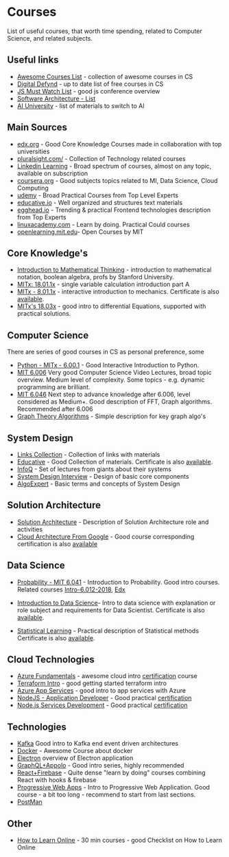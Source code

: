 # Courses
List of useful courses, that worth time spending, related to Computer Science,
and related subjects.

## Useful links
* [Awesome Courses List](https://github.com/prakhar1989/awesome-courses) - collection of awesome courses in CS
* [Digital Defynd](https://digitaldefynd.com/) - up to date list of free courses in CS
* [JS Must Watch List](https://github.com/bolshchikov/js-must-watch) - good js conference overview
* [Software Architecture - List](https://medium.com/javarevisited/top-5-courses-to-learn-software-architecture-in-2020-best-of-lot-5d34ebc52e9)
* [AI University](http://lukstafi.blogspot.com/p/ai-university.html) - list of materials to switch to AI

## Main Sources
* [edx.org](https://www.edx.org/) - Good Core Knowledge Courses made in collaboration with top universities
* [pluralsight.com/](https://pluralsight.com/) - Collection of Technology related courses
* [Linkedin Learning](https://www.linkedin.com/learning/) - Broad spectrum of courses, almost on any topic, available on subscription
* [coursera.org](https://www.coursera.org/) - Good subjects topics related to MI, Data Science, Cloud Computing
* [udemy](https://www.udemy.com/) - Broad Practical Courses from Top Level Experts
* [educative.io](https://www.educative.io/) - Well organized and structures text materials
* [egghead.io](https://egghead.io/) - Trending & practical Frontend technologies description from Top Experts
* [linuxacademy.com](https://linuxacademy.com/) - Learn by doing. Practical Could courses
* [openlearning.mit.edu](https://openlearning.mit.edu/courses-programs/open-learning-library)- Open Courses by MIT

## Core Knowledge's 
* [Introduction to Mathematical Thinking](https://www.coursera.org/learn/mathematical-thinking) - introduction to mathematical notation, boolean algebra, profs by Stanford University. 
* [MITx: 18.01.1x](https://courses.edx.org/courses/course-v1:MITx+18.01.1x+2T2020/course/) - single variable calculation introduction part A
* [MITx - 8.01.1x](https://courses.edx.org/courses/course-v1:MITx+8.01.1x+2T2020a/course/) - interactive introduction to mechanics. Certificate is also [available](https://courses.edx.org/certificates/a05038f64a47417d8856ba7ece504103).
* [MITx's 18.03x](https://www.edx.org/course/introduction-to-differential-equations-2) - good intro to differential Equations, supported with practical solutions. 


## Computer Science
There are series of good courses in CS as personal preference, some

* [Python - MITx - 6.00.1](https://courses.edx.org/courses/course-v1:MITx+6.00.1x+2T2020/course/) - Good Interactive Introduction to Python.
* [MIT 6.006](https://ocw.mit.edu/courses/electrical-engineering-and-computer-science/6-006-introduction-to-algorithms-fall-2011/lecture-videos/)
Very good Computer Science Video Lectures, broad topic overview. Medium level of complexity. Some topics - e.g. dynamic programming are brilliant.
* [MIT 6.046](https://ocw.mit.edu/courses/electrical-engineering-and-computer-science/6-046j-design-and-analysis-of-algorithms-spring-2015/lecture-videos/)
Next step to advance knowledge after 6.006, level considered as Medium+. Good description of FFT, Graph algorithms. Recommended after 6.006
* [Graph Theory Algorithms](https://www.udemy.com/course/graph-theory-algorithms/) - Simple description for key graph algo's 

## System Design 
* [Links Collection](https://github.com/checkcheckzz/system-design-interview) - Collection of links with materials
* [Educative](https://www.educative.io/path/scalability-system-design) - Good Collection of materials.  Certificate is also [available](https://www.educative.io/verify-certificate/Y6GKZ1ijjA7Q8O3M7IwO213qPY8KuJ).
* [InfoQ](https://www.youtube.com/channel/UCkQX1tChV7Z7l1LFF4L9j_g) - Set of lectures from giants about their systems
* [System Design Interview](https://www.youtube.com/channel/UC9vLsnF6QPYuH51njmIooCQ) - Design of basic core components
* [AlgoExpert](https://www.algoexpert.io/systems/fundamentals) - Basic terms and concepts of System Design


## Solution Architecture
* [Solution Architecture](https://www.udemy.com/course/the-complete-guide-to-becoming-a-software-architect/learn/lecture/14250506?start=14#overview) - Description of Solution Architecture role and activities 
* [Cloud Architecture From Google](https://www.coursera.org/learn/gcp-fundamentals/home/welcome) - Good course corresponding certification is also [available](https://www.credential.net/3e4eb8e0-25d2-43d8-bc92-bd37129b1c9a?key=595a768bf58974a92c4462a33bfcffcb424f0f92d672bc5f8d66bf66d0e00bc9)


## Data Science
* [Probability - MIT 6.041](https://ocw.mit.edu/courses/electrical-engineering-and-computer-science/6-041-probabilistic-systems-analysis-and-applied-probability-fall-2010/) - Introduction to Probability. Good intro courses. Related courses [Intro-6.012-2018](https://ocw.mit.edu/resources/res-6-012-introduction-to-probability-spring-2018/), [Edx](https://www.edx.org/course/probability-the-science-of-uncertainty-and-data)

* [Introduction to Data Science](https://courses.edx.org/courses/course-v1:IBM+DS0101EN+1T2020/course/)- Intro to data science with explanation or role subject and requirements for Data Scientist. Certificate is also [available](https://courses.edx.org/certificates/4b9f3c9823f140f5bc96f23f901a3f13).

* [Statistical Learning](https://courses.edx.org/courses/course-v1:StanfordOnline+STATSX0001+1T2020/course/) - Practical description of Statistical methods Certificate is also [available](https://courses.edx.org/certificates/4764172555ba45bd8b44cd13e96fac0f).

## Cloud Technologies
* [Azure Fundamentals](https://docs.microsoft.com/en-us/learn/certifications/azure-fundamentals/) - awesome cloud intro [certification](https://www.credly.com/badges/bb713174-efec-4c57-b658-c0b738701500?source=linked_in_profile) course
* [Terraform Intro](https://app.pluralsight.com/library/courses/getting-started-terraform/table-of-contents) - good getting started terraform intro
* [Azure App Services](https://app.pluralsight.com/library/courses/microsoft-azure-app-services-managing/table-of-contents) - good intro to app services with Azure 
* [NodeJS - Application Developer](https://training.linuxfoundation.org/training/nodejs-application-development-lfw211/) - Good practical [certification](https://www.credly.com/badges/05119dd2-a9fc-4991-9754-2f35297a4eaa) 
* [Node.js Services Development](https://training.linuxfoundation.org/training/node-js-services-development-lfw212/) - Good practical [certification](https://www.credly.com/badges/bde3a7ba-cf4a-460a-af39-8886e5b4a95d)

## Technologies
* [Kafka](https://www.udemy.com/course/apache-kafka/)
Good intro to Kafka end event driven architectures
* [Docker](https://www.udemy.com/course/docker-mastery/) - Awesome Course about docker
* [Electron](https://www.udemy.com/course/master-electron/) overview of Electron application
* [GraphQL+Appolo](https://app.pluralsight.com/paths/skill/building-graphql-apis-with-apollo) - Good intro series, highly recommended
* [React+Firebase](https://www.udemy.com/course/awesome-apps-with-react-hooks-and-firebase/) - Quite dense "learn by doing" courses combining React with hooks & firebase
* [Progressive Web Apps](https://www.udemy.com/course/progressive-web-app-pwa-the-complete-guide/) - Intro to Progressive Web Application. Good course - a bit too long - recommend to start from last sections.
* [PostMan](https://www.udemy.com/course/postman-crash-course-for-beginners-learn-rest-api-testing/learn/lecture/10970004?start=0#overview)

## Other
* [How to Learn Online](https://courses.edx.org/courses/course-v1:edX+edx201+1T2020/course/) - 30 min courses - good Checklist on How to Learn Online

